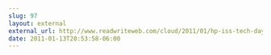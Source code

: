 ```yaml
---
slug: 97
layout: external
external_url: http://www.readwriteweb.com/cloud/2011/01/hp-iss-tech-day-2011.php
date: 2011-01-13T20:53:58-06:00
---
```

